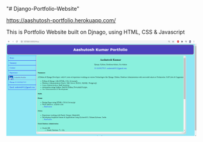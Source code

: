 "# Django-Portfolio-Website" 

https://aashutosh-portfolio.herokuapp.com/

This is Portfolio Website built on Djnago, using HTML, CSS & Javascript

![alt text ](https://github.com/aashutosh0012/Django-Portfolio-Website/blob/main/static/resume/images/portfolio_website.PNG)
